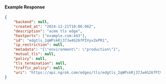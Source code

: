 <!-- Code generated for API Clients. DO NOT EDIT. -->

#### Example Response

```json
{
	"backend": null,
	"created_at": "2024-12-21T10:06:06Z",
	"description": "acme tls edge",
	"hostports": ["example.com:443"],
	"id": "edgtls_2qWPskRj37Jw4G26fPIVyxZePR1",
	"ip_restriction": null,
	"metadata": "{\"environment\": \"production\"}",
	"mutual_tls": null,
	"policy": null,
	"tls_termination": null,
	"traffic_policy": null,
	"uri": "https://api.ngrok.com/edges/tls/edgtls_2qWPskRj37Jw4G26fPIVyxZePR1"
}
```
